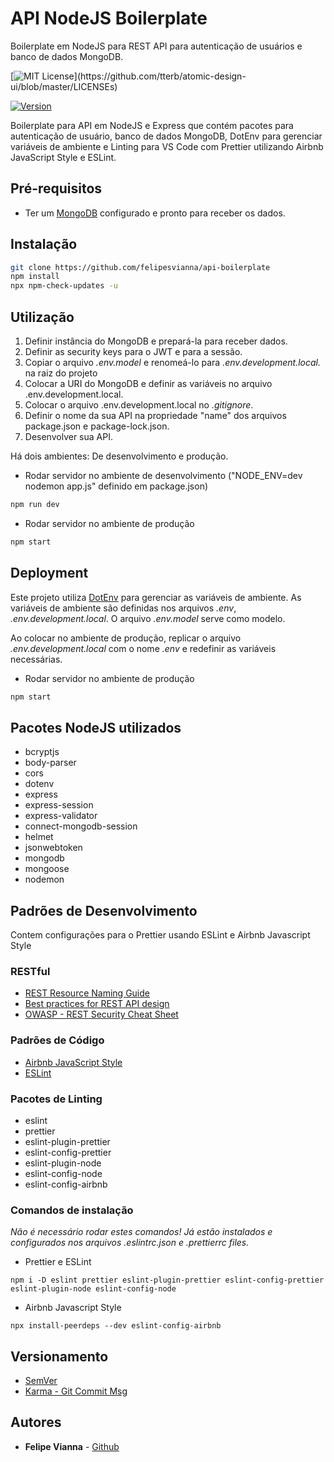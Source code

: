 # API NodeJS Boilerplate

Boilerplate em NodeJS para REST API para autenticação de usuários e banco de dados MongoDB.

[![MIT License](https://img.shields.io/apm/l/atomic-design-ui.svg?)](https://github.com/tterb/atomic-design-ui/blob/master/LICENSEs)

[![Version](https://badge.fury.io/gh/tterb%2FHyde.svg)](https://badge.fury.io/gh/tterb%2FHyde)

Boilerplate para API em NodeJS e Express que contém pacotes para autenticação de usuário, banco de dados MongoDB, DotEnv para gerenciar variáveis de ambiente e
Linting para VS Code com Prettier utilizando Airbnb JavaScript Style e ESLint.

## Pré-requisitos

- Ter um [MongoDB](https://www.mongodb.com/) configurado e pronto para receber os dados.

## Instalação

```bash
git clone https://github.com/felipesvianna/api-boilerplate
npm install
npx npm-check-updates -u
```

## Utilização

1. Definir instância do MongoDB e prepará-la para receber dados.
2. Definir as security keys para o JWT e para a sessão.
3. Copiar o arquivo _.env.model_ e renomeá-lo para _.env.development.local._ na raiz do projeto
4. Colocar a URI do MongoDB e definir as variáveis no arquivo .env.development.local.
5. Colocar o arquivo .env.development.local no _.gitignore_.
6. Definir o nome da sua API na propriedade "name" dos arquivos package.json e package-lock.json.
7. Desenvolver sua API.

Há dois ambientes: De desenvolvimento e produção.

- Rodar servidor no ambiente de desenvolvimento ("NODE_ENV=dev nodemon app.js" definido em package.json)

```bash
npm run dev
```

- Rodar servidor no ambiente de produção

```bash
npm start
```

## Deployment

Este projeto utiliza [DotEnv](https://www.npmjs.com/package/dotenv) para gerenciar as variáveis de ambiente.
As variáveis de ambiente são definidas nos arquivos _.env_, _.env.development.local_.
O arquivo _.env.model_ serve como modelo.

Ao colocar no ambiente de produção, replicar o arquivo _.env.development.local_ com o nome _.env_ e redefinir as variáveis necessárias.

- Rodar servidor no ambiente de produção

```bash
npm start
```

## Pacotes NodeJS utilizados

- bcryptjs
- body-parser
- cors
- dotenv
- express
- express-session
- express-validator
- connect-mongodb-session
- helmet
- jsonwebtoken
- mongodb
- mongoose
- nodemon

## Padrões de Desenvolvimento

Contem configurações para o Prettier usando ESLint e Airbnb Javascript Style

### RESTful

- [REST Resource Naming Guide](https://restfulapi.net/resource-naming/)
- [Best practices for REST API design](https://stackoverflow.blog/2020/03/02/best-practices-for-rest-api-design/)
- [OWASP - REST Security Cheat Sheet](https://github.com/OWASP/CheatSheetSeries/blob/master/cheatsheets/REST_Security_Cheat_Sheet.md)

### Padrões de Código

- [Airbnb JavaScript Style](https://github.com/airbnb/javascript)
- [ESLint](https://eslint.org/docs/rules/)

### Pacotes de Linting

- eslint
- prettier
- eslint-plugin-prettier
- eslint-config-prettier
- eslint-plugin-node
- eslint-config-node
- eslint-config-airbnb

### Comandos de instalação

_Não é necessário rodar estes comandos!_
_Já estão instalados e configurados nos arquivos .eslintrc.json e .prettierrc files._

- Prettier e ESLint

```
npm i -D eslint prettier eslint-plugin-prettier eslint-config-prettier eslint-plugin-node eslint-config-node
```

- Airbnb Javascript Style

```
npx install-peerdeps --dev eslint-config-airbnb

```

## Versionamento

- [SemVer](https://semver.org/)
- [Karma - Git Commit Msg](http://karma-runner.github.io/5.0/dev/git-commit-msg.html)

## Autores

- **Felipe Vianna** - [Github](https://github.com/felipesvianna)

